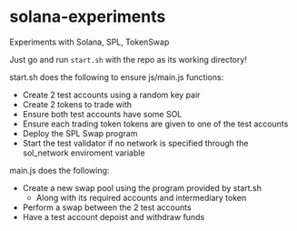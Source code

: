 # solana-experiments

Experiments with Solana, SPL, TokenSwap

Just go and run `start.sh` with the repo as its working directory!

start.sh does the following to ensure js/main.js functions:

* Create 2 test accounts using a random key pair
* Create 2 tokens to trade with
* Ensure both test accounts have some SOL
* Ensure each trading token tokens are given to one of the test accounts
* Deploy the SPL Swap program
* Start the test validator if no network is specified through the sol_network enviroment variable

main.js does the following:

* Create a new swap pool using the program provided by start.sh
	* Along with its required accounts and intermediary token
* Perform a swap between the 2 test accounts
* Have a test account depoist and withdraw funds
